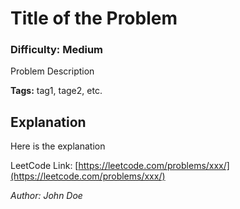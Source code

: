 # Title of the Problem
### Difficulty: Medium

Problem Description

**Tags:** tag1, tage2, etc.

## Explanation

Here is the explanation

LeetCode Link: [https://leetcode.com/problems/xxx/](https://leetcode.com/problems/xxx/)

*Author: John Doe*
